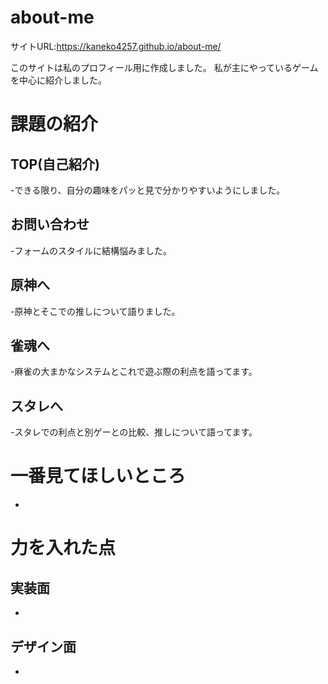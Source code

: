 # about-me

サイトURL:https://kaneko4257.github.io/about-me/

このサイトは私のプロフィール用に作成しました。
私が主にやっているゲームを中心に紹介しました。

# 課題の紹介

## TOP(自己紹介)
-できる限り、自分の趣味をパッと見で分かりやすいようにしました。

## お問い合わせ
-フォームのスタイルに結構悩みました。

## 原神へ
-原神とそこでの推しについて語りました。

## 雀魂へ
-麻雀の大まかなシステムとこれで遊ぶ際の利点を語ってます。

## スタレへ
-スタレでの利点と別ゲーとの比較、推しについて語ってます。


# 一番見てほしいところ
-


# 力を入れた点

## 実装面
-



## デザイン面
-


